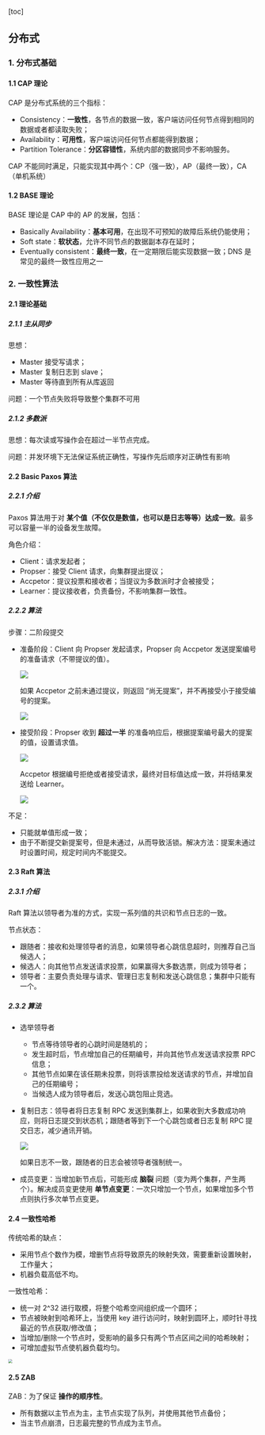 [toc]

## 分布式

### 1. 分布式基础

#### 1.1 CAP 理论

CAP 是分布式系统的三个指标：

- Consistency：**一致性**，各节点的数据一致，客户端访问任何节点得到相同的数据或者都读取失败；
- Availability：**可用性**，客户端访问任何节点都能得到数据；
- Partition Tolerance：**分区容错性**，系统内部的数据同步不影响服务。

CAP 不能同时满足，只能实现其中两个：CP（强一致），AP（最终一致），CA（单机系统）



#### 1.2 BASE 理论

BASE 理论是 CAP 中的 AP 的发展，包括：

- Basically Availability：**基本可用**，在出现不可预知的故障后系统仍能使用；
- Soft state：**软状态**，允许不同节点的数据副本存在延时；
- Eventually consistent：**最终一致**，在一定期限后能实现数据一致；DNS 是常见的最终一致性应用之一



### 2. 一致性算法

#### 2.1 理论基础

##### 2.1.1 主从同步

思想：

- Master 接受写请求；
- Master 复制日志到 slave；
- Master 等待直到所有从库返回

问题：一个节点失败将导致整个集群不可用

##### 2.1.2 多数派

思想：每次读或写操作会在超过一半节点完成。

问题：并发环境下无法保证系统正确性，写操作先后顺序对正确性有影响

#### 2.2 Basic Paxos 算法

##### 2.2.1 介绍

Paxos 算法用于对 **某个值（不仅仅是数值，也可以是日志等等）达成一致**。最多可以容量一半的设备发生故障。

角色介绍：

- Client：请求发起者；
- Propser：接受 Client 请求，向集群提出提议；
- Accpetor：提议投票和接收者；当提议为多数派时才会被接受；
- Learner：提议接收者，负责备份，不影响集群一致性。

##### 2.2.2 算法

步骤：二阶段提交

- 准备阶段：Client 向 Propser 发起请求，Propser 向 Accpetor 发送提案编号的准备请求（不带提议的值）。

  <img src="img/paxos阶段1a.jpg">

  如果 Accpetor 之前未通过提议，则返回 “尚无提案”，并不再接受小于接受编号的提案。

  <img src="img/paxos阶段1b.jpg">

- 接受阶段：Propser 收到 **超过一半** 的准备响应后，根据提案编号最大的提案的值，设置请求值。

  <img src="img/paxos阶段2a.jpg">

  Accpetor 根据编号拒绝或者接受请求，最终对目标值达成一致，并将结果发送给 Learner。

  <img src="img/paxos阶段2b.jpg">

不足：

- 只能就单值形成一致；
- 由于不断提交新提案号，但是未通过，从而导致活锁。解决方法：提案未通过时设置时间，规定时间内不能提交。



#### 2.3 Raft 算法

##### 2.3.1 介绍

Raft 算法以领导者为准的方式，实现一系列值的共识和节点日志的一致。

节点状态：

- 跟随者：接收和处理领导者的消息，如果领导者心跳信息超时，则推荐自己当候选人；
- 候选人：向其他节点发送请求投票，如果赢得大多数选票，则成为领导者；
- 领导者：主要负责处理与请求、管理日志复制和发送心跳信息；集群中只能有一个。

##### 2.3.2 算法

- 选举领导者

  - 节点等待领导者的心跳时间是随机的；
  - 发生超时后，节点增加自己的任期编号，并向其他节点发送请求投票 RPC 信息；
  - 其他节点如果在该任期未投票，则将该票投给发送请求的节点，并增加自己的任期编号；
  - 当候选人成为领导者后，发送心跳包阻止竞选。

- 复制日志：领导者将日志复制 RPC 发送到集群上，如果收到大多数成功响应，则将日志提交到状态机；跟随者等到下一个心跳包或者日志复制 RPC 提交日志，减少通讯开销。

  <img src="img/raft的复制日志.jpg">

  如果日志不一致，跟随者的日志会被领导者强制统一。

- 成员变更：当增加新节点后，可能形成 **脑裂** 问题（变为两个集群，产生两个）。解决成员变更使用 **单节点变更**：一次只增加一个节点，如果增加多个节点则执行多次单节点变更。



#### 2.4 一致性哈希

传统哈希的缺点：

- 采用节点个数作为模，增删节点将导致原先的映射失效，需要重新设置映射，工作量大；
- 机器负载高低不均。

一致性哈希：

- 统一对 2^32 进行取模，将整个哈希空间组织成一个圆环；
- 节点被映射到哈希环上，当使用 key 进行访问时，映射到圆环上，顺时针寻找最近的节点获取/修改值；
- 当增加/删除一个节点时，受影响的最多只有两个节点区间之间的哈希映射；
- 可增加虚拟节点使机器负载均匀。

<img src="img/哈希环.jpg" style="zoom:50%">



#### 2.5 ZAB

ZAB：为了保证 **操作的顺序性**。

- 所有数据以主节点为主，主节点实现了队列，并使用其他节点备份；
- 当主节点崩溃，日志最完整的节点成为主节点。